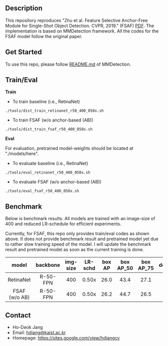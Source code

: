 ## Description

This repository reproduces "Zhu et al. Feature Selective Anchor-Free Module for Single-Shot Object Detection. CVPR, 2019." (FSAF) [PDF](https://arxiv.org/pdf/1903.00621.pdf). The implementation is based on MMDetection framework. All the codes for the FSAF model follow the original paper.


## Get Started

To use this repo, please follow [README.md](./README_MMDetection.md) of MMDetection.


## Train/Eval

**Train**
- To train baseline (i.e., RetinaNet)
```Shell
./tools/dist_train_retinanet_r50_400_050x.sh
```
- To train FSAF (w/o anchor-based (AB))
```Shell
./tools/dist_train_fsaf_r50_400_050x.sh
```
**Eval**

For evaluation, pretrained model-weights should be located at "./models/here".

- To evaluate baseline (i.e., RetinaNet)
```Shell
./tools/eval_retinanet_r50_400_050x.sh
```
- To evaluate FSAF (w/o anchor-based (AB))
```Shell
./tools/eval_fsaf_r50_400_050x.sh
```


## Benchmark

Below is benchmark results. All models are trained with an image-size of 400 and reduced LR-schedule for efficient experiments.

Currently, for FSAF, this repo only provides train/eval codes as shown above. It does not provide benchmark result and pretrained model yet due to rather slow training speed of the model. I will update the benchmark result and pretrained model as soon as the current training is done.

|  model        |    backbone    | img-size | LR-schd | box AP | box AP_50 | box AP_75 | download |
|:----------:   |:-------------: | :-----:  | :-----: | :----: | :------:  | :------:  | :------: |
| RetinaNet     |    R-50-FPN    |   400    |  0.50x  |  26.0  |   43.4    |   27.1    |  [model](https://drive.google.com/open?id=1rgjfNxMAicqrcX1-aB2xd-pYYUgigG8v) |
| FSAF (w/o AB) |    R-50-FPN    |   400    |  0.50x  |  26.2  |   44.7    |   26.5    |  [model](https://drive.google.com/open?id=153Rq7Q9hPQ_f7ntEa2hP1L1mXrO61Kok) |


## Contact

- Ho-Deok Jang
- Email: hdjang@kaist.ac.kr
- Homepage: https://sites.google.com/view/hdjangcv
